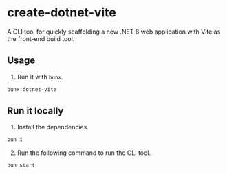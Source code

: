 # create-dotnet-vite

A CLI tool for quickly scaffolding a new .NET 8 web application with Vite as the front-end build tool.

## Usage

1. Run it with `bunx`.

```bash
bunx dotnet-vite
```

## Run it locally

1. Install the dependencies.

```bash
bun i
```

2. Run the following command to run the CLI tool.

```bash
bun start
```
